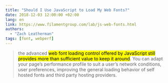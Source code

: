 ```yaml
---
title: "Should I Use JavaScript to Load My Web Fonts?"
date: 2018-12-03 12:00:00 +02:00
lang: en
link: https://www.filamentgroup.com/lab/js-web-fonts.html
authors:
  - "Zach Leatherman"
tags: [font, webperf]
---
```


> the advanced <mark>web font loading control offered by JavaScript still provides more than sufficient value to keep it around</mark>. You can adapt your page’s performance profile to suit a user’s network conditions, user preferences, improving the general loading behavior of self hosted fonts and third party hosting providers.
